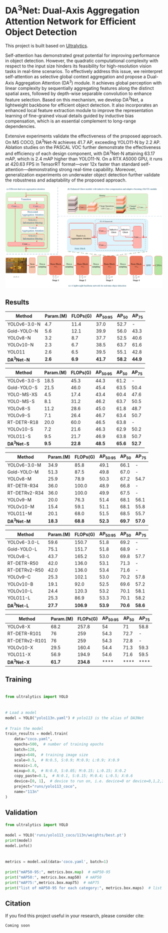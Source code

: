 # DA<sup>3</sup>Net: Dual-Axis Aggregation Attention Network for Efficient Object Detection

This project is built based on [Ultralytics](https://github.com/ultralytics/ultralytics).

Self-attention has demonstrated great potential for improving performance in object detection. However, the quadratic computational complexity with respect to the input size hinders its feasibility for high-resolution vision tasks in real-time scenarios. To effectively address this issue, we reinterpret self-attention as selective global context aggregation and propose a Dual-Axis Aggregation Attention (DA<sup>3</sup>) module. It achieves global perception with linear complexity by sequentially aggregating features along the distinct spatial axes, followed by depth-wise separable convolution to enhance feature selection. Based on this mechanism, we develop DA<sup>3</sup>Net, a lightweight backbone for efficient object detection. It also incorporates an enhanced local feature extraction module to improve the representation learning of fine-grained visual details guided by inductive bias compensation, which is an essential complement to long-range dependencies.

Extensive experiments validate the effectiveness of the proposed approach. On MS COCO, DA<sup>3</sup>Net-N achieves 41.7 AP, exceeding YOLO11-N by 2.2 AP. Ablation studies on the PASCAL VOC further demonstrate the effectiveness and efficiency of each design component, with DA<sup>3</sup>Net-N attaining 63.17 mAP, which is 2.4 mAP higher than YOLO11-N. On a RTX A5000 GPU, it runs at 420.63 FPS in TensorRT format—over 12x faster than standard self-attention—demonstrating strong real-time capability. Moreover, generalization experiments on underwater object detection further validate the robustness and adaptability of the proposed approach.

![](images/graph_abstract.png)

## Results
| **Method**               | **Param.(M)** | **FLOPs(G)** | **AP<sub>50:95</sub>** | **AP<sub>50</sub>** | **AP<sub>75</sub>** |
|--------------------------|---------------|--------------|------------------------|---------------------|---------------------|
| YOLOv6-3.0-N             | 4.7           | 11.4         | 37.0                   | 52.7                | -                   |
| Gold-YOLO-N              | 5.6           | 12.1         | 39.9                   | 56.0                | 43.3                |
| YOLOv8-N                 | 3.2           | 8.7          | 37.7                   | 52.5                | 40.6                |
| YOLOv10-N                | 2.3           | 6.7          | 38.5                   | 63.7                | 61.6                |
| YOLO11                   | 2.6           | 6.5          | 39.5                   | 55.1                | 42.8                |
| **DA<sup>3</sup>Net-N**  | **2.6**       | **6.9**      | **41.7**               | **58.2**            | **44.9**            |

| **Method**               | **Param.(M)** | **FLOPs(G)** | **AP<sub>50:95</sub>** | **AP<sub>50</sub>** | **AP<sub>75</sub>** |
|--------------------------|---------------|--------------|------------------------|---------------------|---------------------|
| YOLOv6-3.0-S             | 18.5          | 45.3         | 44.3                   | 61.2                | -                   |
| Gold-YOLO-S              | 21.5          | 46.0         | 45.4                   | 63.5                | 50.4                |
| YOLO-MS-XS               | 4.5           | 17.4         | 43.4                   | 60.4                | 47.6                |
| YOLO-MS-S                | 8.1           | 31.2         | 46.2                   | 63.7                | 50.5                |
| YOLOv8-S                 | 11.2          | 28.6         | 45.0                   | 61.8                | 48.7                |
| YOLOv9-S                 | 7.1           | 26.4         | 46.7                   | 63.4                | 50.7                |
| RT-DETR-R18              | 20.0          | 60.0         | 46.5                   | 63.8                | -                   |
| YOLOv10-S                | 7.2           | 21.6         | 46.3                   | 62.9                | 50.2                |
| YOLO11-S                 | 9.5           | 21.7         | 46.9                   | 63.8                | 50.7                |
| **DA<sup>3</sup>Net-S**  | **9.5**       | **22.8**     | **48.5**               | **65.6**            | **52.7**            |

| **Method**               | **Param.(M)** | **FLOPs(G)** | **AP<sub>50:95</sub>** | **AP<sub>50</sub>** | **AP<sub>75</sub>** |
|--------------------------|---------------|--------------|------------------------|---------------------|---------------------|
| YOLOv6-3.0-M             | 34.9          | 85.8         | 49.1                   | 66.1                | -                   |
| Gold-YOLO-M              | 51.3          | 87.5         | 49.8                   | 67.0                | -                   |
| YOLOv8-M                 | 25.9          | 78.9         | 50.3                   | 67.2                | 54.7                |
| RT-DETR-R34              | 36.0          | 100.0        | 48.9                   | 66.8                | -                   |
| RT-DETRv2-R34            | 36.0          | 100.0        | 49.9                   | 67.5                | -                   |
| YOLOv9-M                 | 20.0          | 76.3         | 51.4                   | 68.1                | 56.1                |
| YOLOv10-M                | 15.4          | 59.1         | 51.1                   | 68.1                | 55.8                |
| YOLO11-M                 | 20.1          | 68.0         | 51.5                   | 68.5                | 55.7                |
| **DA<sup>3</sup>Net-M**  | **18.3**      | **68.8**     | **52.3**               | **69.7**            | **57.0**            |

| **Method**               | **Param.(M)** | **FLOPs(G)** | **AP<sub>50:95</sub>** | **AP<sub>50</sub>** | **AP<sub>75</sub>** |
|--------------------------|---------------|--------------|------------------------|---------------------|---------------------|
| YOLOv6-3.0-L             | 59.6          | 150.7        | 51.8                   | 69.2                | -                   |
| Gold-YOLO-L              | 75.1          | 151.7        | 51.8                   | 68.9                | -                   |
| YOLOv8-L                 | 43.7          | 165.2        | 53.0                   | 69.8                | 57.7                |
| RT-DETR-R50              | 42.0          | 136.0        | 53.1                   | 71.3                | -                   |
| RT-DETRv2-R50            | 42.0          | 136.0        | 53.4                   | 71.6                | -                   |
| YOLOv9-C                 | 25.3          | 102.1        | 53.0                   | 70.2                | 57.8                |
| YOLOv10-B                | 19.1          | 92.0         | 52.5                   | 69.6                | 57.2                |
| YOLOv10-L                | 24.4          | 120.3        | 53.2                   | 70.1                | 58.1                |
| YOLO11-L                 | 25.3          | 86.9         | 53.3                   | 70.1                | 58.2                |
| **DA<sup>3</sup>Net-L**  | **27.7**      | **106.9**    | **53.9**               | **70.6**            | **58.6**            |

| **Method**               | **Param.(M)** | **FLOPs(G)** | **AP<sub>50:95</sub>** | **AP<sub>50</sub>** | **AP<sub>75</sub>** |
|--------------------------|---------------|--------------|------------------------|---------------------|---------------------|
| YOLOv8-X                 | 68.2          | 257.8        | 54                     | 71                  | 58.8                |
| RT-DETR-R101             | 76            | 259          | 54.3                   | 72.7                | -                   |
| RT-DETRv2-R101           | 76            | 259          | 54.3                   | 72.8                | -                   |
| YOLOv10-X                | 29.5          | 160.4        | 54.4                   | 71.3                | 59.3                |
| YOLO11-X                 | 56.9          | 194.9        | 54.6                   | 71.6                | 59.5                |
| **DA<sup>3</sup>Net-X**  | **61.7**      | **234.8**    | ****                   | ****                | ****                |

## Training

```python

from ultralytics import YOLO


# Load a model
model = YOLO("yolo113n.yaml") # yolo113 is the alias of DA3Net

# Train the model
train_results = model.train(
    data="coco.yaml",
    epochs=500,  # number of training epochs
    batch=128,
    imgsz=640,  # training image size
    scale=0.5,  # N:0.5, S:0.9; M:0.9; L:0.9; X:0.9
    mosaic=1.0,
    mixup=0.0,  # N:0.0, S:0.05; M:0.15; L:0.15; X:0.2
    copy_paste=0.1,  # N:0.1, S:0.15; M:0.4; L:0.5; X:0.6
    device=[0, 1],  # device to run on, i.e. device=0 or device=0,1,2,3 or device=cpu
    project="runs/yolo113_coco",
    name="113n"
)

```

## Validation
```python
from ultralytics import YOLO

model = YOLO('runs/yolo113_coco/113n/weights/best.pt')
print(model)
model.info()


metrics = model.val(data='coco.yaml', batch=1)

print("mAP50-95:", metrics.box.map)  # mAP50-95
print("mAP50:", metrics.box.map50)  # mAP50
print("mAP75:",metrics.box.map75)  # mAP75
print("list of mAP50-95 for each category:", metrics.box.maps)  # list of mAP50-95 for each category
```

## Citation

If you find this project useful in your research, please consider cite:

```
Coming soon
```